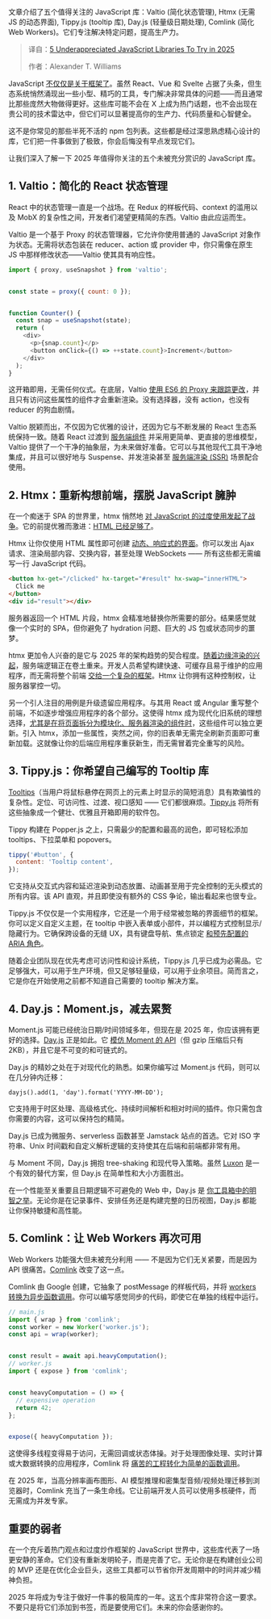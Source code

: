 
<!--
title: 2025年，5个不应被忽视的JavaScript库
cover: https://cdn.thenewstack.io/media/2025/07/e5be971a-allison-saeng-dss28vqcxaa-unsplashb.jpg
summary: 文章介绍了五个值得关注的 JavaScript 库：Valtio (简化状态管理), Htmx (无需 JS 的动态界面), Tippy.js (tooltip 库), Day.js (轻量级日期处理), Comlink (简化 Web Workers)。它们专注解决特定问题，提高生产力。
-->

文章介绍了五个值得关注的 JavaScript 库：Valtio (简化状态管理), Htmx (无需 JS 的动态界面), Tippy.js (tooltip 库), Day.js (轻量级日期处理), Comlink (简化 Web Workers)。它们专注解决特定问题，提高生产力。

> 译自：[5 Underappreciated JavaScript Libraries To Try in 2025](https://thenewstack.io/5-underappreciated-javascript-libraries-to-try-in-2025/)
> 
> 作者：Alexander T. Williams

JavaScript [不仅仅是关于框架了](https://thenewstack.io/why-react-is-no-longer-the-undisputed-champion-of-javascript/)。虽然 React、Vue 和 Svelte 占据了头条，但生态系统悄然涌现出一些小型、精巧的工具，专门解决非常具体的问题——而且通常比那些庞然大物做得更好。这些库可能不会在 X 上成为热门话题，也不会出现在贵公司的技术雷达中，但它们可以显著提高你的生产力、代码质量和心智健全。

这不是你常见的那些半死不活的 npm 包列表。这些都是经过深思熟虑精心设计的库，它们把一件事做到了极致，你会后悔没有早点发现它们。

让我们深入了解一下 2025 年值得你关注的五个未被充分赏识的 JavaScript 库。

## 1. Valtio：简化的 React 状态管理

React 中的状态管理一直是一个战场。在 Redux 的样板代码、context 的滥用以及 MobX 的复杂性之间，开发者们渴望更精简的东西。Valtio 由此应运而生。

Valtio 是一个基于 Proxy 的状态管理器，它允许你使用普通的 JavaScript 对象作为状态。无需将状态包装在 reducer、action 或 provider 中，你只需像在原生 JS 中那样修改状态——Valtio 使其具有响应性。

```js
import { proxy, useSnapshot } from 'valtio';


const state = proxy({ count: 0 });


function Counter() {
  const snap = useSnapshot(state);
  return (
    <div>
      <p>{snap.count}</p>
      <button onClick={() => ++state.count}>Increment</button>
    </div>
  );
}
```

这开箱即用，无需任何仪式。在底层，Valtio [使用 ES6 的 Proxy 来跟踪更改](https://thenewstack.io/mastering-javascript-proxies-and-reflect-for-real-world-use/)，并且只有访问这些属性的组件才会重新渲染。没有选择器，没有 action，也没有 reducer 的狗血剧情。

Valtio 脱颖而出，不仅因为它优雅的设计，还因为它与不断发展的 React 生态系统保持一致。随着 React 过渡到 [服务端组件](https://thenewstack.io/react-server-components-in-a-nutshell/) 并采用更简单、更直接的思维模型，Valtio 提供了一个干净的抽象层，为未来做好准备。它可以与其他现代工具干净地集成，并且可以很好地与 Suspense、并发渲染甚至 [服务端渲染 (SSR)](https://thenewstack.io/web-development-trends-in-2024-a-shift-back-to-simplicity/) 场景配合使用。

## 2. Htmx：重新构想前端，摆脱 JavaScript 臃肿

在一个痴迷于 SPA 的世界里，htmx 悄然地 [对 JavaScript 的过度使用发起了战争](https://news.ycombinator.com/item?id=40015612)。它的前提优雅而激进：[HTML 已经足够了](https://thenewstack.io/htmx-html-approach-to-interactivity-in-a-javascript-world/)。

Htmx 让你仅使用 HTML 属性即可创建 [动态、响应式的界面](https://docs.ckan.org/en/latest/theming/htmx.html)。你可以发出 Ajax 请求、渲染局部内容、交换内容，甚至处理 WebSockets —— 所有这些都无需编写一行 JavaScript 代码。

```html
<button hx-get="/clicked" hx-target="#result" hx-swap="innerHTML">
  Click me
</button>
<div id="result"></div>
```

服务器返回一个 HTML 片段，htmx 会精准地替换你所需要的部分。结果感觉就像一个实时的 SPA，但你避免了 hydration 问题、巨大的 JS 包或状态同步的噩梦。

htmx 更加令人兴奋的是它与 2025 年的架构趋势的契合程度。[随着边缘渲染的兴起](https://thenewstack.io/why-devs-must-rethink-their-role-in-modern-cdns-and-the-edge/)，服务端逻辑正在卷土重来。开发人员希望构建快速、可缓存且易于维护的应用程序，而无需将整个前端 [交给一个复杂的框架](https://latitude.so/blog/expressjs-react-server-side-cache/)。Htmx 让你拥有这种控制权，让服务器掌控一切。

另一个引人注目的用例是升级遗留应用程序。与其用 React 或 Angular 重写整个前端，不如逐步增强应用程序的各个部分。这使得 htmx 成为现代化旧系统的理想选择，[尤其是在将页面拆分为模块化、服务器渲染的组件时](https://docs.apryse.com/web/guides/features/manipulation/split)，这些组件可以独立更新。引入 htmx，添加一些属性，突然之间，你的旧表单无需完全刷新页面即可重新加载。这就像让你的后端应用程序重获新生，而无需冒着完全重写的风险。

## 3. Tippy.js：你希望自己编写的 Tooltip 库

[Tooltips](https://en.wikipedia.org/wiki/Tooltip)（当用户将鼠标悬停在网页上的元素上时显示的简短消息）具有欺骗性的复杂性。定位、可访问性、过渡、视口感知 —— 它们都很麻烦。[Tippy.js](https://atomiks.github.io/tippyjs/) 将所有这些抽象成一个健壮、优雅且开箱即用的软件包。

Tippy 构建在 Popper.js 之上，只需最少的配置和最高的润色，即可轻松添加 tooltips、下拉菜单和 popovers。

```js
tippy('#button', {
  content: 'Tooltip content',
});
```

它支持从交互式内容和延迟渲染到动态放置、动画甚至用于完全控制的无头模式的所有内容。该 API 直观，并且即使没有额外的 CSS 争论，输出看起来也很专业。

Tippy.js 不仅仅是一个实用程序，它还是一个用于经常被忽略的界面细节的框架。你可以定义自定义主题，在 tooltip 中嵌入表单或小部件，并以编程方式控制显示/隐藏行为。它确保跨设备的无缝 UX，具有键盘导航、焦点锁定 [和预先配置的 ARIA 角色](https://atomiks.github.io/tippyjs/v6/all-props/)。

随着企业团队现在优先考虑可访问性和设计系统，Tippy.js 几乎已成为必需品。它足够强大，可以用于生产环境，但又足够轻量级，可以用于业余项目。简而言之，它是你在开始使用之前都不知道自己需要的 tooltip 解决方案。

## 4. Day.js：Moment.js，减去累赘

Moment.js 可能已经统治日期/时间领域多年，但现在是 2025 年，你应该拥有更好的选择。[Day.js](https://day.js.org/) 正是如此。它 [模仿 Moment 的 API](https://corner.buka.sh/mastering-day-js-a-comprehensive-guide-to-effortless-date-and-time-management/)（但 gzip 压缩后只有 2KB），并且它是不可变的和可链式的。

Day.js 的精妙之处在于对现代化的熟悉。如果你编写过 Moment.js 代码，则可以在几分钟内迁移：

```
dayjs().add(1, 'day').format('YYYY-MM-DD');
```

它支持用于时区处理、高级格式化、持续时间解析和相对时间的插件。你只需包含你需要的内容，这可以保持包的精简。

Day.js 已成为微服务、serverless 函数甚至 Jamstack 站点的首选。它对 ISO 字符串、Unix 时间戳和自定义解析逻辑的支持使其在后端和前端都非常有用。

与 Moment 不同，Day.js 拥抱 tree-shaking 和现代导入策略。虽然 [Luxon](https://moment.github.io/luxon/) 是一个有效的替代方案，但 Day.js 在简单性和大小方面胜出。

在一个性能至关重要且日期逻辑不可避免的 Web 中，Day.js 是 [你工具箱中的明智之举](https://www.geeksforgeeks.org/javascript/how-to-use-the-dayjs-library-to-work-with-date-time-in-javascript/)。无论你是在记录事件、安排任务还是构建完整的日历视图，Day.js 都能让你保持敏捷和高性能。

## 5. Comlink：让 Web Workers 再次可用

Web Workers 功能强大但未被充分利用 —— 不是因为它们无关紧要，而是因为 API 很痛苦。[Comlink](https://github.com/GoogleChromeLabs/comlink) 改变了这一点。

Comlink 由 Google 创建，它抽象了 postMessage 的样板代码，并将 [workers 转换为异步函数调用](https://github.com/GoogleChromeLabs/comlink/issues/635)。你可以编写感觉同步的代码，即使它在单独的线程中运行。

```js
// main.js
import { wrap } from 'comlink';
const worker = new Worker('worker.js');
const api = wrap(worker);


const result = await api.heavyComputation();
// worker.js
import { expose } from 'comlink';


const heavyComputation = () => {
  // expensive operation
  return 42;
};


expose({ heavyComputation });
```

这使得多线程变得易于访问，无需回调或状态体操。对于处理图像处理、实时计算或大数据转换的应用程序，Comlink 将 [痛苦的工程转化为简单的函数调用](https://thenewstack.io/javascript-kung-fu-elegant-techniques-to-master-the-language/)。

在 2025 年，当高分辨率画布图形、AI 模型推理和密集型音频/视频处理迁移到浏览器时，Comlink 充当了一条生命线。它让前端开发人员可以使用多核硬件，而无需成为并发专家。

## 重要的弱者

在一个充斥着热门观点和过度炒作框架的 JavaScript 世界中，这些库代表了一场更安静的革命。它们没有重新发明轮子，而是完善了它。无论你是在构建创业公司的 MVP 还是在优化企业巨头，这些工具都可以节省你开发周期中的时间并减少精神负担。

2025 年将成为专注于做好一件事的极简库的一年。这五个库非常符合这一要求。不要只是将它们添加到书签，而是要使用它们。未来的你会感谢你的。